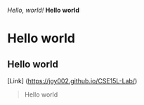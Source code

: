 *Hello, world!*
**Hello world**
# Hello world
## Hello world
[Link] (https://joy002.github.io/CSE15L-Lab/)
> Hello world
